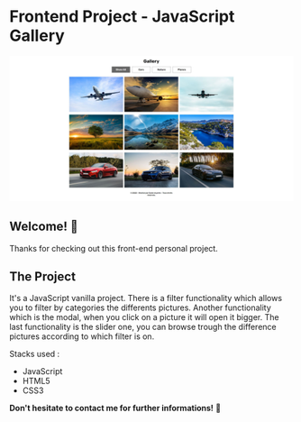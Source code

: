 # Frontend Project - JavaScript Gallery

![Design preview for the Tip calculator app coding challenge](./images/gallery-preview.JPG)

## Welcome! 👋

Thanks for checking out this front-end personal project.

## The Project

It's a JavaScript vanilla project. 
There is a filter functionality which allows you to filter by categories the differents pictures.
Another functionality which is the modal, when you click on a picture it will open it bigger.
The last functionality is the slider one, you can browse trough the difference pictures according to which filter is on.

Stacks used :
- JavaScript
- HTML5
- CSS3

**Don't hesitate to contact me for further informations!** 🚀
